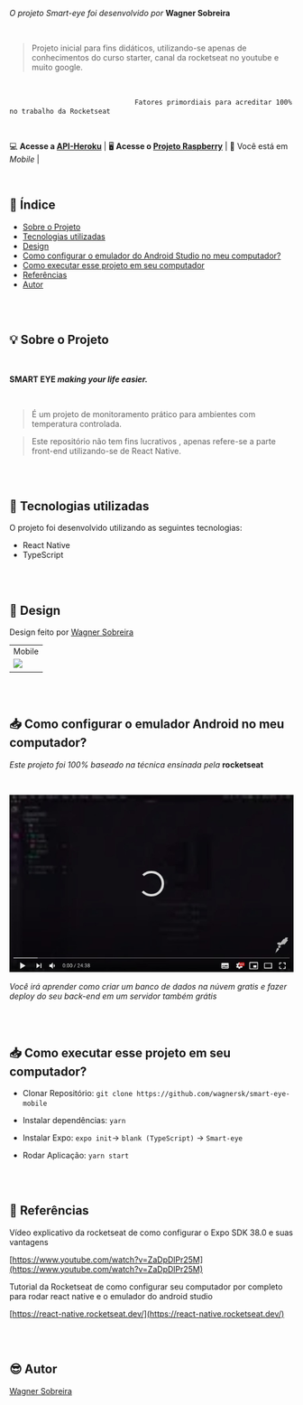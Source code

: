 
*O projeto Smart-eye foi desenvolvido por* **Wagner Sobreira**

<br>

> Projeto inicial para fins didáticos, utilizando-se apenas de conhecimentos do curso starter, canal da rocketseat no youtube e muito google.

<br>

                                   Fatores primordiais para acreditar 100% no trabalho da Rocketseat 

<br>


💻 **Acesse a [API-Heroku](https://github.com/wagnersk/smart-eye-api-heroku)** | 
🖥 **Acesse o [Projeto Raspberry](https://github.com/wagnersk/smart-eye-raspberry-dht-11)** | 
📱 Você está em *Mobile* |

<br>

## 📑 Índice

- [Sobre o Projeto](#-sobre-o-projeto)
- [Tecnologias utilizadas](#-tecnologias-utilizadas)
- [Design](#-design)
- [Como configurar o emulador do Android Studio no meu computador?](#-como-configurar-o-emulador-do-android-studio-no-meu-computador?)
- [Como executar esse projeto em seu computador](#-como-executar-esse-projeto-em-seu-computador)
- [Referências](#-referências)
- [Autor](#%EF%B8%8F--autor)

<br><br>

## 💡 Sobre o Projeto

<br>

**SMART EYE  _making your life easier._**

<br>

> É um projeto de monitoramento prático para ambientes com temperatura controlada.<br>

> Este repositório não tem fins lucrativos , apenas refere-se a parte front-end utilizando-se de React Native.

<br><br>

## 🚀 Tecnologias utilizadas

O projeto foi desenvolvido utilizando as seguintes tecnologias:

- React Native
- TypeScript

<br><br>

## 🎨 Design

Design feito por [Wagner Sobreira](https://www.linkedin.com/in/wagner-sobreira-395b66167/)

<table>
  <tr>
    <td colspan="2">Mobile</td>
  </tr>
  <tr>
 <td><img src="https://github.com/wagnersk/smart-eye-mobile/blob/master/image/smart-eye.gif" width="200" /></td>
  </tr>
</table>

<br><br>

## 📥 Como configurar o emulador Android no meu computador?

*Este projeto foi 100% baseado na técnica ensinada pela* **rocketseat** 

<br>

[![Watch the video](https://github.com/wagnersk/smart-eye-api-heroku/blob/master/image/youtubeloading.jpeg)](https://www.youtube.com/watch?v=ZaDpDlPr25M)

*Você irá aprender como criar um banco de dados na núvem gratis e fazer deploy do seu back-end em um servidor também grátis*

<br><br>

## 📥 Como executar esse projeto em seu computador?

- Clonar Repositório: `git clone https://github.com/wagnersk/smart-eye-mobile`

- Instalar dependências: `yarn`

- Instalar Expo: `expo init`->  `blank (TypeScript)` -> `Smart-eye`

- Rodar Aplicação: `yarn start`

<br><br>

## 📕 Referências

Vídeo explicativo da rocketseat de como configurar o Expo SDK 38.0 e suas vantagens 

[https://www.youtube.com/watch?v=ZaDpDlPr25M](https://www.youtube.com/watch?v=ZaDpDlPr25M)


Tutorial da Rocketseat de como configurar seu computador por completo para rodar react native e o emulador do android studio

[https://react-native.rocketseat.dev/](https://react-native.rocketseat.dev/)

<br><br>


## 😎️  Autor

[Wagner Sobreira](https://www.linkedin.com/in/wagner-sobreira-395b66167/)

